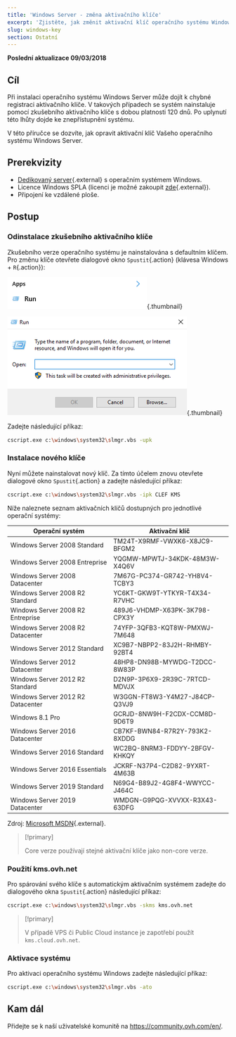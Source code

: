 ```yaml
---
title: 'Windows Server - změna aktivačního klíče'
excerpt: 'Zjistěte, jak změnit aktivační klíč operačního systému Windows Server'
slug: windows-key
section: Ostatní
---
```


**Poslední aktualizace 09/03/2018**

## Cíl

Při instalaci operačního systému Windows Server může dojít k chybné registraci aktivačního klíče. V takových případech se systém nainstaluje pomocí zkušebního aktivačního klíče s dobou platnosti 120 dnů. Po uplynutí této lhůty dojde ke znepřístupnění systému.

V této příručce se dozvíte, jak opravit aktivační klíč Vašeho operačního systému Windows Server.


## Prerekvizity

- [Dedikovaný server](https://www.ovh.cz/dedikovane_servery/){.external} s operačním systémem Windows.
- Licence Windows SPLA (licenci je možné zakoupit [zde](https://www.ovh.cz/dedikovane_servery/ceny-licenci_windows-2014.xml){.external}).
- Připojení ke vzdálené ploše.


## Postup

### Odinstalace zkušebního aktivačního klíče

Zkušebního verze operačního systému je nainstalována s defaultním klíčem. Pro změnu klíče otevřete dialogové okno `Spustit`{.action} (klávesa Windows + `R`{.action}):

![Otevření dialogového okna Spustit](images/executer.png){.thumbnail}


![Spuštění](images/executer2.png){.thumbnail}

Zadejte následující příkaz:

```bash
cscript.exe c:\windows\system32\slmgr.vbs -upk
```

### Instalace nového klíče

Nyní můžete nainstalovat nový klíč. Za tímto účelem znovu otevřete dialogové okno `Spustit`{.action} a zadejte následující příkaz:

```bash
cscript.exe c:\windows\system32\slmgr.vbs -ipk CLEF KMS
```

Níže naleznete seznam aktivačních klíčů dostupných pro jednotlivé operační systémy:

|Operační systém|Aktivační klíč|
|---|---|
|Windows Server 2008 Standard|TM24T-X9RMF-VWXK6-X8JC9-BFGM2|
|Windows Server 2008 Entreprise|YQGMW-MPWTJ-34KDK-48M3W-X4Q6V|
|Windows Server 2008 Datacenter|7M67G-PC374-GR742-YH8V4-TCBY3|
|Windows Server 2008 R2 Standard|YC6KT-GKW9T-YTKYR-T4X34-R7VHC|
|Windows Server 2008 R2 Entreprise|489J6-VHDMP-X63PK-3K798-CPX3Y|
|Windows Server 2008 R2 Datacenter|74YFP-3QFB3-KQT8W-PMXWJ-7M648|
|Windows Server 2012 Standard|XC9B7-NBPP2-83J2H-RHMBY-92BT4|
|Windows Server 2012 Datacenter|48HP8-DN98B-MYWDG-T2DCC-8W83P|
|Windows Server 2012 R2 Standard|D2N9P-3P6X9-2R39C-7RTCD-MDVJX|
|Windows Server 2012 R2 Datacenter|W3GGN-FT8W3-Y4M27-J84CP-Q3VJ9|
|Windows 8.1 Pro|GCRJD-8NW9H-F2CDX-CCM8D-9D6T9|
|Windows Server 2016 Datacenter|CB7KF-BWN84-R7R2Y-793K2-8XDDG|
|Windows Server 2016 Standard|WC2BQ-8NRM3-FDDYY-2BFGV-KHKQY|
|Windows Server 2016 Essentials|JCKRF-N37P4-C2D82-9YXRT-4M63B|
|Windows Server 2019 Standard|N69G4-B89J2-4G8F4-WWYCC-J464C|
|Windows Server 2019 Datacenter|WMDGN-G9PQG-XVVXX-R3X43-63DFG|

Zdroj: [Microsoft MSDN](http://ovh.to/B5ihvDm){.external}.


> [!primary]
>
> Core verze používají stejné aktivační klíče jako non-core verze.
> 


### Použití kms.ovh.net

Pro spárování svého klíče s automatickým aktivačním systémem zadejte do dialogového okna `Spustit`{.action} následující příkaz:

```bash
cscript.exe c:\windows\system32\slmgr.vbs -skms kms.ovh.net
```

> [!primary]
>
> V případě VPS či Public Cloud instance je zapotřebí použít `kms.cloud.ovh.net`.
> 

### Aktivace systému

Pro aktivaci operačního systému Windows zadejte následující příkaz:

```bash
cscript.exe c:\windows\system32\slmgr.vbs -ato
```

## Kam dál

Přidejte se k naší uživatelské komunitě na <https://community.ovh.com/en/>.